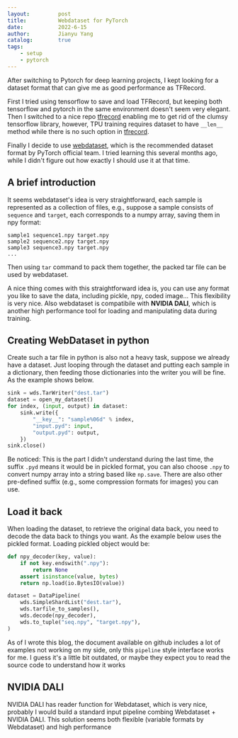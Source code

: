 ```yaml
---
layout:         post
title:          Webdataset for PyTorch
date:           2022-6-15
author:         Jianyu Yang
catalog:        true
tags:
    - setup
    - pytorch
---
```


After switching to Pytorch for deep learning projects, I kept looking for a dataset format that can give me as good performance as TFRecord. 

First I tried using tensorflow to save and load TFRecord, but keeping both tensorflow and pytorch in the same environment doesn't seem very elegant. Then I switched to a nice repo [tfrecord](https://github.com/vahidk/tfrecord) enabling me to get rid of the clumsy tensorflow library, however, TPU training requires dataset to have `__len__` method while there is no such option in [tfrecord](https://github.com/vahidk/tfrecord).

Finally I decide to use [webdataset](https://github.com/webdataset/webdataset), which is the recommended dataset format by PyTorch official team. I tried learning this several months ago, while I didn't figure out how exactly I should use it at that time.

## A brief introduction

It seems webdataset's idea is very straightforward, each sample is represented as a collection of files, e.g., suppose a sample consists of `sequence` and `target`, each corresponds to a numpy array, saving them in npy format:

```
sample1 sequence1.npy target.npy
sample2 sequence2.npy target.npy
sample3 sequence3.npy target.npy
...
```

Then using `tar` command to pack them together, the packed tar file can be used by webdataset.

A nice thing comes with this straightforward idea is, you can use any format you like to save the data, including pickle, npy, coded image... This flexibility is very nice. Also webdataset is compatibile with **NVIDIA DALI**, which is another high performance tool for loading and manipulating data during training.

## Creating WebDataset in python

Create such a tar file in python is also not a heavy task, suppose we already have a dataset. Just looping through the dataset and putting each sample in a dictionary, then feeding those dictionaries into the writer you will be fine. As the example shows below.

```python
sink = wds.TarWriter("dest.tar")
dataset = open_my_dataset()
for index, (input, output) in dataset:
    sink.write({
        "__key__": "sample%06d" % index,
        "input.pyd": input,
        "output.pyd": output,
    })
sink.close()
```

Be noticed: This is the part I didn't understand during the last time, the suffix `.pyd` means it would be in pickled format, you can also choose `.npy` to convert numpy array into a string based like `np.save`. There are also other pre-defined suffix (e.g., some compression formats for images) you can use.

## Load it back

When loading the dataset, to retrieve the original data back, you need to decode the data back to things you want. As the example below uses the pickled format. Loading pickled object would be:

```python
def npy_decoder(key, value):
    if not key.endswith(".npy"):
        return None
    assert isinstance(value, bytes)
    return np.load(io.BytesIO(value))

dataset = DataPipeline(
    wds.SimpleShardList("dest.tar"),
    wds.tarfile_to_samples(),
    wds.decode(npy_decoder),
    wds.to_tuple("seq.npy", "target.npy"),
)
```

As of I wrote this blog, the document available on github includes a lot of examples not working on my side, only this `pipeline` style interface works for me. I guess it's a little bit outdated, or maybe they expect you to read the source code to understand how it works

## NVIDIA DALI

NVIDIA DALI has reader function for Webdataset, which is very nice, probably I would build a standard input pipeline combing Webdataset + NVIDIA DALI. This solution seems both flexible (variable formats by Webdataset) and high performance
